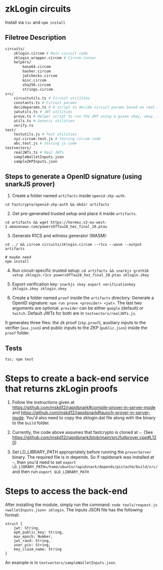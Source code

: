 # zkLogin circuits

Install via `tsc` and `npm install`

## Filetree Description

```bash
circuits/
    zklogin.circom # Main circuit code
    zklogin_wrapper.circom # Circom runner
    helpers/
        base64.circom
        hasher.circom
        jwtchecks.circom
        misc.circom
        sha256.circom
        strings.circom
src/
    circuitutils.ts # Circuit utilities
    constants.ts # Circuit params
    decideparams.ts # A script to decide circuit params based on real JWTs
    jwtutils.ts # JWT utilities
    prove.ts # Helper script to run the ZKP using a given zkey, vkey, JWT
    utils.ts # Generic utilities
    verify.ts
test/
    testutils.js # Test utilities
    xyz.circom.test.js # testing circom code
    abc.test.js # testing js code
testvectors/
    realJWTs.ts # Real JWTs
    sampleWalletInputs.json
    sampleZKPInputs.json
```

## Steps to generate a OpenID signature (using snarkJS prover)

1. Create a folder named `artifacts` inside `openid-zkp-auth`.

```
cd fastcrypto/openid-zkp-auth && mkdir artifacts
```

2. Get pre-generated trusted setup and place it inside `artifacts`.

```
cd artifacts && wget https://hermez.s3-eu-west-1.amazonaws.com/powersOfTau28_hez_final_20.ptau
```

3. Generate R1CS and witness generator (WASM): 

```
cd ../ && circom circuits/zklogin.circom --r1cs --wasm --output artifacts

# maybe need
npm install
```

4. Run circuit-specific trusted setup: `cd artifacts && snarkjs groth16 setup zklogin.r1cs powersOfTau28_hez_final_20.ptau zklogin.zkey`

5. Export verification key: `snarkjs zkey export verificationkey zklogin.zkey zklogin.vkey`

6. Create a folder named `proof` inside the `artifacts` directory. Generate a OpenID signature: ``npm run prove <provider> <jwt>``. The last two arguments are optional. `provider` can be either `google` (default) or `twitch`. Default JWTs for both are in `testvectors/realJWTs.js`.

It generates three files: the zk proof (`zkp.proof`), auxiliary inputs to the verifier (`aux.json`) and public inputs to the ZKP (`public.json`) inside the `proof` folder.

## Tests

``tsc; npm test``

# Steps to create a back-end service that returns zkLogin proofs

1. Follow the instructions given at https://github.com/mskd12/rapidsnark#compile-prover-in-server-mode  and https://github.com/mskd12/rapidsnark#launch-prover-in-server-mode. You'd also need to copy the zklogin.dat file along with the binary to the `build` folder.

2. Currently, the code above assumes that fastcrypto is cloned at `~`. (See https://github.com/mskd12/rapidsnark/blob/main/src/fullprover.cpp#L120)

3. Set LD_LIBRARY_PATH appropriately before running the `proverServer` binary. The required file is in depends. So if rapidsnark was installed at `~`, then you'd need to set `export LD_LIBRARY_PATH=/home/ubuntu/rapidsnark/depends/pistache/build/src/` and then run `export $LD_LIBRARY_PATH`

# Steps to access the back-end

After installing the module, simply run the command: `node tools/request.js <walletInputs.json> zklogin`. The inputs JSON file has the following format:

```
struct {
    jwt: String,
    eph_public_key: String,
    max_epoch: Number,
    jwt_rand: String,
    user_pin: String,
    key_claim_name: String
}
```

An example is in `testvectors/sampleWalletInputs.json`.